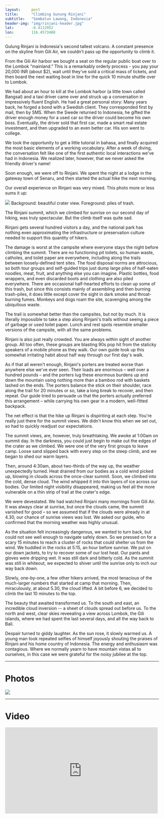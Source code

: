```yaml
---
layout: 	post
title:  	"Climbing Gunung Rinjani"
subtitle:   "Sembalun Lawang, Indonesia"
header-img: "img/rinjani-header.jpg"
lat: 		-8.4112952
lon: 		116.4573488
---
```


Gulung Rinjani is Indonesia's second tallest volcano. A constant presence on the skyline from Gili Air, we couldn't pass up the opportunity to climb it.

From the Gili Air harbor we bought a seat on the regular public boat over to the Lombok “mainland.” This is a remarkably orderly process - you pay your 20,000 INR (about $2), wait until they've sold a critical mass of tickets, and then board the next waiting boat in line for the quick 10 minute shuttle over to Lombok.

We had about an hour to kill at the Lombok harbor (a little town called Bangsal) and a taxi driver came over and struck up a conversation in impressively fluent English. He had a great personal story: Many years back, he forged a bond with a Swedish client. They corresponded first by mail, then by SMS. When the Swede returned to Indonesia, he gifted the driver enough money for a used car so the driver could become his own boss. Eventually, the driver sold that first car, made a smart real estate investment, and then upgraded to an even better car. His son went to college.

We took the opportunity to get a little tutorial in bahasa, and finally acquired the most basic elements of a working vocabulary. After a week of diving, the conversation felt like one of the first authentic local interactions we've had in Indonesia. We realized later, however, that we never asked the friendly driver's name!

Soon enough, we were off to Rinjani. We spent the night at a lodge in the gateway town of Senaru, and then started the actual hike the next morning.

Our overall experience on Rinjani was very mixed. This photo more or less sums it up:

<img src="{{ site.baseurl }}/img/rinjani-trash.jpg">
<span class="caption text-muted">Background: beautiful crater view. Foreground: piles of trash.</span>

The Rinjani summit, which we climbed for sunrise on our second day of hiking, was truly spectacular. But the climb itself was quite sad.

Rinjani gets several hundred visitors a day, and the national park has nothing even approximating the infrastructure or preservation culture needed to support this quantity of hikers.

The damage is worst at the campsite where everyone stays the night before climbing the summit. There are no functioning pit toilets, so human waste, catholes, and toilet paper are everywhere, including along the trails between loosely-defined tent sites. The food disposal norms are attrocious, so both tour groups and self-guided trips just dump large piles of half-eaten noodles, meat, fruit, and anything else you can imagine. Plastic bottles, food wrappers, and even discarded boots and clothing are also piled everywhere. There are occasional half-hearted efforts to clean up some of this trash, but since this consists mainly of assembling and then burning trash-piles, it does little except cover the sight in dark smoke and throat-burning fumes. Monkeys and dogs roam the site, scavenging among the ubiquitous waste.

The trail is somewhat better than the campsites, but not by much. It is literally impossible to take a step along Rinjani's trails without seeing a piece of garbage or used toilet paper. Lunch and rest spots resemble smaller versions of the campsite, with all the same problems.

Rinjani is also just really crowded. You are always within sight of another group. All too often, these groups are blasting 90s pop hit from the staticky speakers of a mobile phone as they walk. Our own guide took up this somewhat irritating habit about half way through our first day's walk.

As if that all weren't enough, Rinjani's porters are treated worse than anywhere else we've ever seen. Their loads are enormous – well over a hundred pounds – and the porters lug these enormous burdens up and down the mountain using nothing more than a bamboo rod with baskets lashed on the ends. The porters balance the stick on their shoulder, race along the trail for 20 minutes or so, take a long break to recover, and then repeat. Our guide tried to persuade us that the porters actually preferred this arrangement – while carrying his own gear in a modern, well-fitted backpack.

The net effect is that the hike up Rinjani is dispiriting at each step. You're really just there for the summit views. We didn't know this when we set out, so had to quickly readjust our expectations.

The summit views, are, however, truly breathtaking. We awoke at 1:00am on summit day. In the darkness, you could just begin to make out the edges of the crater as we climbed. We were one of the very first groups to leave camp. Loose sand slipped back with every step on the steep climb, and we began to shed our warm layers.

Then, around 4:30am, about two-thirds of the way up, the weather unexpectedly turned. Heat drained from our bodies as a cold wind picked up, blowing in clouds across the once-clear summit. Soon, we climbed into the cold, dense cloud. The wind whipped it into thin layers of ice across our bodies. Our limited night visibility disappeared, making us feel all the more vulnerable on a thin strip of trail at the crater's edge.

We were devestated. We had watched Rinjani many mornings from Gili Air. It was always clear at sunrise, but once the clouds came, the summit vanished for good – so we assumed that if the clouds were already in at 4.30, our chance of sunrise views was lost. We asked our guide, who confirmed that the morning weather was highly unusual.

As the situation felt increasingly dangerous, we wanted to turn back, but could not see well enough to navigate safely down. So we pressed on for a scary 15 minutes to reach a cluster of rocks that could shelter us from the wind. We huddled in the rocks at 5:15, an hour before sunrise. We put on our down jackets, to try to recover some of our lost heat. Our pants and gloves were dripping wet. It was still dark and bitterly cold. As the summit was still in whiteout, we expected to shiver until the sunrise only to inch our way back down.

Slowly, one-by-one, a few other hikers arrived, the most tenacious of the much-larger numbers that started at camp that morning. Then, miraculously, at about 5.30, the cloud lifted. A bit before 6, we decided to climb the last 10 minutes to the top.

The beauty that awaited transformed us. To the south and east, an incredible cloud inversion -- a sheet of clouds spread out before us.  To the north and west, clear skies reveealing a view across Lombok, the Gili islands, where we had spent the last several days, and all the way back to Bali. 

Despair turned to giddy laughter. As the sun rose, it slowly warmed us. A young man took repeated selfies of himself joyously shouting the praises of Rinjani and his home country of Indonesia. The energy and enthusiasm was contagious. Where we normally yearn to have mountain vistas all to ourselves, in this case we were grateful for the noisy jubilee at the top.

---

# Photos 

<img src="{{ site.baseurl }}/img/rinjani-collage.jpg">

---

# Video

<iframe src="https://player.vimeo.com/video/131263895?title=0&byline=0&portrait=0" width="500" height="281" frameborder="0" webkitallowfullscreen mozallowfullscreen allowfullscreen></iframe>





